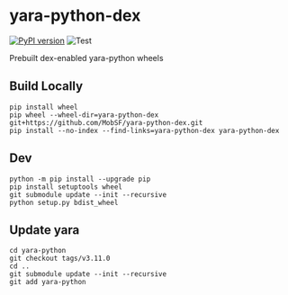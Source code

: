# yara-python-dex

[![PyPI version](https://badge.fury.io/py/yara-python-dex.svg)](https://badge.fury.io/py/yara-python-dex)
![Test](https://github.com/MobSF/yara-python-dex/workflows/Test/badge.svg)


Prebuilt dex-enabled yara-python wheels


## Build Locally

```
pip install wheel
pip wheel --wheel-dir=yara-python-dex git+https://github.com/MobSF/yara-python-dex.git
pip install --no-index --find-links=yara-python-dex yara-python-dex
```

## Dev

```
python -m pip install --upgrade pip
pip install setuptools wheel
git submodule update --init --recursive
python setup.py bdist_wheel
```

## Update yara

```
cd yara-python
git checkout tags/v3.11.0
cd ..
git submodule update --init --recursive
git add yara-python
```
